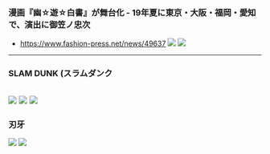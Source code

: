 ### 漫画『幽☆遊☆白書』が舞台化 - 19年夏に東京・大阪・福岡・愛知で、演出に御笠ノ忠次
- https://www.fashion-press.net/news/49637
![](https://www.fashion-press.net/img/news/49637/bVw.jpg)
![](https://www.fashion-press.net/img/news/49637/DZ8.jpg)
---
### SLAM DUNK (スラムダンク
![](https://pbs.twimg.com/media/EB3L1PSVUAA2Ocw?format=jpg&name=4096x4096)
![](https://pbs.twimg.com/media/EB3L1PXUEAAJnqC?format=jpg&name=4096x4096)
![](https://pbs.twimg.com/media/EB3h5zJUYAA1v4t?format=jpg&name=4096x4096)
---
### 刃牙
![](https://pbs.twimg.com/media/DlKmYgeXgAUmCFE?format=jpg&name=4096x4096)
![](https://pbs.twimg.com/media/DlKmYyuXsAEws9o?format=jpg&name=4096x4096)